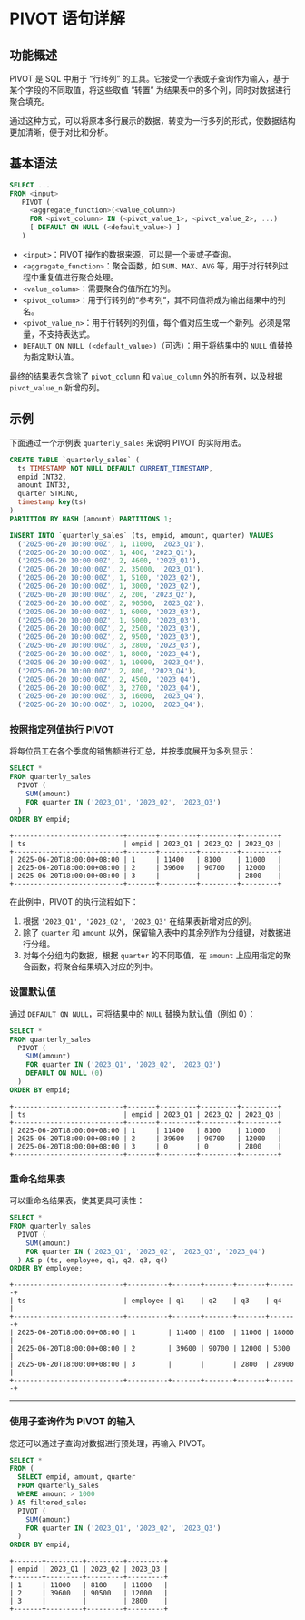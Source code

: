 # PIVOT 语句详解

## 功能概述
PIVOT 是 SQL 中用于 “行转列” 的工具。它接受一个表或子查询作为输入，基于某个字段的不同取值，将这些取值 “转置” 为结果表中的多个列，同时对数据进行聚合填充。

通过这种方式，可以将原本多行展示的数据，转变为一行多列的形式，使数据结构更加清晰，便于对比和分析。

## 基本语法

```sql
SELECT ...
FROM <input>
   PIVOT (
     <aggregate_function>(<value_column>)
     FOR <pivot_column> IN (<pivot_value_1>, <pivot_value_2>, ...)
     [ DEFAULT ON NULL (<default_value>) ]
   )
```

* `<input>`：PIVOT 操作的数据来源，可以是一个表或子查询。
* `<aggregate_function>`：聚合函数，如 `SUM`、`MAX`、`AVG` 等，用于对行转列过程中重复值进行聚合处理。
* `<value_column>`：需要聚合的值所在的列。
* `<pivot_column>`：用于行转列的“参考列”，其不同值将成为输出结果中的列名。
* `<pivot_value_n>`：用于行转列的列值，每个值对应生成一个新列。必须是常量，不支持表达式。
* `DEFAULT ON NULL (<default_value>)`（可选）：用于将结果中的 `NULL` 值替换为指定默认值。

最终的结果表包含除了 `pivot_column` 和 `value_column` 外的所有列，以及根据 `pivot_value_n` 新增的列。

## 示例

下面通过一个示例表 `quarterly_sales` 来说明 PIVOT 的实际用法。

```sql
CREATE TABLE `quarterly_sales` (
  ts TIMESTAMP NOT NULL DEFAULT CURRENT_TIMESTAMP,
  empid INT32,
  amount INT32,
  quarter STRING,
  timestamp key(ts)
)
PARTITION BY HASH (amount) PARTITIONS 1;

INSERT INTO `quarterly_sales` (ts, empid, amount, quarter) VALUES
  ('2025-06-20 10:00:00Z', 1, 11000, '2023_Q1'),
  ('2025-06-20 10:00:00Z', 1, 400, '2023_Q1'),
  ('2025-06-20 10:00:00Z', 2, 4600, '2023_Q1'),
  ('2025-06-20 10:00:00Z', 2, 35000, '2023_Q1'),
  ('2025-06-20 10:00:00Z', 1, 5100, '2023_Q2'),
  ('2025-06-20 10:00:00Z', 1, 3000, '2023_Q2'),
  ('2025-06-20 10:00:00Z', 2, 200, '2023_Q2'),
  ('2025-06-20 10:00:00Z', 2, 90500, '2023_Q2'),
  ('2025-06-20 10:00:00Z', 1, 6000, '2023_Q3'),
  ('2025-06-20 10:00:00Z', 1, 5000, '2023_Q3'),
  ('2025-06-20 10:00:00Z', 2, 2500, '2023_Q3'),
  ('2025-06-20 10:00:00Z', 2, 9500, '2023_Q3'),
  ('2025-06-20 10:00:00Z', 3, 2800, '2023_Q3'),
  ('2025-06-20 10:00:00Z', 1, 8000, '2023_Q4'),
  ('2025-06-20 10:00:00Z', 1, 10000, '2023_Q4'),
  ('2025-06-20 10:00:00Z', 2, 800, '2023_Q4'),
  ('2025-06-20 10:00:00Z', 2, 4500, '2023_Q4'),
  ('2025-06-20 10:00:00Z', 3, 2700, '2023_Q4'),
  ('2025-06-20 10:00:00Z', 3, 16000, '2023_Q4'),
  ('2025-06-20 10:00:00Z', 3, 10200, '2023_Q4');
```

### 按照指定列值执行 PIVOT

将每位员工在各个季度的销售额进行汇总，并按季度展开为多列显示：

```sql
SELECT *
FROM quarterly_sales
  PIVOT (
    SUM(amount)
    FOR quarter IN ('2023_Q1', '2023_Q2', '2023_Q3')
  )
ORDER BY empid;
```

```
+---------------------------+-------+---------+---------+---------+
| ts                        | empid | 2023_Q1 | 2023_Q2 | 2023_Q3 |
+---------------------------+-------+---------+---------+---------+
| 2025-06-20T18:00:00+08:00 | 1     | 11400   | 8100    | 11000   |
| 2025-06-20T18:00:00+08:00 | 2     | 39600   | 90700   | 12000   |
| 2025-06-20T18:00:00+08:00 | 3     |         |         | 2800    |
+---------------------------+-------+---------+---------+---------+
```

在此例中，PIVOT 的执行流程如下：
  1. 根据 `'2023_Q1', '2023_Q2', '2023_Q3'` 在结果表新增对应的列。
  2. 除了 `quarter` 和 `amount` 以外，保留输入表中的其余列作为分组键，对数据进行分组。
  3. 对每个分组内的数据，根据 `quarter` 的不同取值，在 `amount` 上应用指定的聚合函数，将聚合结果填入对应的列中。

### 设置默认值

通过 `DEFAULT ON NULL`，可将结果中的 `NULL` 替换为默认值（例如 0）：

```sql
SELECT *
FROM quarterly_sales
  PIVOT (
    SUM(amount)
    FOR quarter IN ('2023_Q1', '2023_Q2', '2023_Q3')
    DEFAULT ON NULL (0)
  )
ORDER BY empid;
```

```
+---------------------------+-------+---------+---------+---------+
| ts                        | empid | 2023_Q1 | 2023_Q2 | 2023_Q3 |
+---------------------------+-------+---------+---------+---------+
| 2025-06-20T18:00:00+08:00 | 1     | 11400   | 8100    | 11000   |
| 2025-06-20T18:00:00+08:00 | 2     | 39600   | 90700   | 12000   |
| 2025-06-20T18:00:00+08:00 | 3     | 0       | 0       | 2800    |
+---------------------------+-------+---------+---------+---------+
```

### 重命名结果表

可以重命名结果表，使其更具可读性：

```sql
SELECT *
FROM quarterly_sales
  PIVOT (
    SUM(amount)
    FOR quarter IN ('2023_Q1', '2023_Q2', '2023_Q3', '2023_Q4')
  ) AS p (ts, employee, q1, q2, q3, q4)
ORDER BY employee;
```

```
+---------------------------+----------+-------+-------+-------+-------+
| ts                        | employee | q1    | q2    | q3    | q4    |
+---------------------------+----------+-------+-------+-------+-------+
| 2025-06-20T18:00:00+08:00 | 1        | 11400 | 8100  | 11000 | 18000 |
| 2025-06-20T18:00:00+08:00 | 2        | 39600 | 90700 | 12000 | 5300  |
| 2025-06-20T18:00:00+08:00 | 3        |       |       | 2800  | 28900 |
+---------------------------+----------+-------+-------+-------+-------+
```

---

### 使用子查询作为 PIVOT 的输入

您还可以通过子查询对数据进行预处理，再输入 PIVOT。

```sql
SELECT *
FROM (
  SELECT empid, amount, quarter
  FROM quarterly_sales
  WHERE amount > 1000
) AS filtered_sales
  PIVOT (
    SUM(amount)
    FOR quarter IN ('2023_Q1', '2023_Q2', '2023_Q3')
  )
ORDER BY empid;
```

```
+-------+---------+---------+---------+
| empid | 2023_Q1 | 2023_Q2 | 2023_Q3 |
+-------+---------+---------+---------+
| 1     | 11000   | 8100    | 11000   |
| 2     | 39600   | 90500   | 12000   |
| 3     |         |         | 2800    |
+-------+---------+---------+---------+
```
